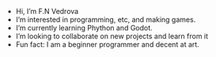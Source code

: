 - Hi, I’m F.N Vedrova
- I’m interested in programming, etc, and making games.
- I’m currently learning Phython and Godot.
- I’m looking to collaborate on new projects and learn from it
- Fun fact: I am a beginner programmer and decent at art.

<!---
FVedrova/FVedrova is a ✨ special ✨ repository because its `README.md` (this file) appears on your GitHub profile.
You can click the Preview link to take a look at your changes.
--->
